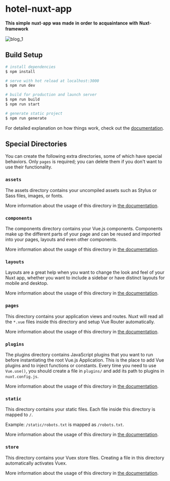 # hotel-nuxt-app
𝐓𝐡𝐢𝐬 𝐬𝐢𝐦𝐩𝐥𝐞 𝐧𝐮𝐱𝐭-𝐚𝐩𝐩 𝐰𝐚𝐬 𝐦𝐚𝐝𝐞 𝐢𝐧 𝐨𝐫𝐝𝐞𝐫 𝐭𝐨 𝐚𝐜𝐪𝐮𝐚𝐢𝐧𝐭𝐚𝐧𝐜𝐞 𝐰𝐢𝐭𝐡 𝐍𝐮𝐱𝐭-𝐟𝐫𝐚𝐦𝐞𝐰𝐨𝐫𝐤

![blog_1](https://user-images.githubusercontent.com/56195913/141749010-23ff11c8-42d6-432d-ad55-1cbe1d59f7dc.png)
## Build Setup

```bash
# install dependencies
$ npm install

# serve with hot reload at localhost:3000
$ npm run dev

# build for production and launch server
$ npm run build
$ npm run start

# generate static project
$ npm run generate
```

For detailed explanation on how things work, check out the [documentation](https://nuxtjs.org).

## Special Directories

You can create the following extra directories, some of which have special behaviors. Only `pages` is required; you can delete them if you don't want to use their functionality.

### `assets`

The assets directory contains your uncompiled assets such as Stylus or Sass files, images, or fonts.

More information about the usage of this directory in [the documentation](https://nuxtjs.org/docs/2.x/directory-structure/assets).

### `components`

The components directory contains your Vue.js components. Components make up the different parts of your page and can be reused and imported into your pages, layouts and even other components.

More information about the usage of this directory in [the documentation](https://nuxtjs.org/docs/2.x/directory-structure/components).

### `layouts`

Layouts are a great help when you want to change the look and feel of your Nuxt app, whether you want to include a sidebar or have distinct layouts for mobile and desktop.

More information about the usage of this directory in [the documentation](https://nuxtjs.org/docs/2.x/directory-structure/layouts).


### `pages`

This directory contains your application views and routes. Nuxt will read all the `*.vue` files inside this directory and setup Vue Router automatically.

More information about the usage of this directory in [the documentation](https://nuxtjs.org/docs/2.x/get-started/routing).

### `plugins`

The plugins directory contains JavaScript plugins that you want to run before instantiating the root Vue.js Application. This is the place to add Vue plugins and to inject functions or constants. Every time you need to use `Vue.use()`, you should create a file in `plugins/` and add its path to plugins in `nuxt.config.js`.

More information about the usage of this directory in [the documentation](https://nuxtjs.org/docs/2.x/directory-structure/plugins).

### `static`

This directory contains your static files. Each file inside this directory is mapped to `/`.

Example: `/static/robots.txt` is mapped as `/robots.txt`.

More information about the usage of this directory in [the documentation](https://nuxtjs.org/docs/2.x/directory-structure/static).

### `store`

This directory contains your Vuex store files. Creating a file in this directory automatically activates Vuex.

More information about the usage of this directory in [the documentation](https://nuxtjs.org/docs/2.x/directory-structure/store).
